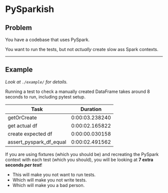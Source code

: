 # PySparkish

## Problem

You have a codebase that uses PySpark.

You want to run the tests, but not _actually_ create slow ass Spark contexts.

--------------------------------------------------------------------------------

## Example

_Look at `./example/` for details._

Running a test to check a manually created DataFrame takes around 8 seconds to
run, including pytest setup.

| Task                   |Duration      |
|------------------------|--------------|
|getOrCreate             |0:00:03.238240|
|get actual df           |0:00:02.165822|
|create expected df      |0:00:00.030158|
|assert_pyspark_df_equal |0:00:02.491562|

If you are using fixtures (which you should be) and recreating the PySpark
context with each test (which you should), you will be looking at **7 extra
seconds _per test_**!

* This will make you not want to run tests.
* Which will make you not write tests.
* Which will make you a bad person.

